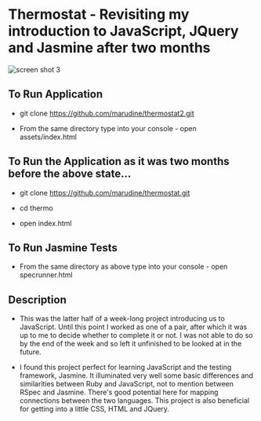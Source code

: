 
# Thermostat - Revisiting my introduction to JavaScript, JQuery and Jasmine after two months

![screen shot 3](https://cloud.githubusercontent.com/assets/24227633/26807627/7496cca0-4a4f-11e7-9c1b-d09c55ed8efa.png)

## To Run Application

- git clone https://github.com/marudine/thermostat2.git

- From the same directory type into your console - open assets/index.html

## To Run the Application as it was two months before the above state...

- git clone https://github.com/marudine/thermostat.git

- cd thermo

- open index.html


## To Run Jasmine Tests

- From the same directory as above type into your console - open specrunner.html



## Description

- This was the latter half of a week-long project introducing us to JavaScript. Until this point I worked as one of a pair, after which it was up to me to decide whether to complete it or not. I was not able to do so by the end of the week and so left it unfinished to be looked at in the future.

- I found this project perfect for learning JavaScript and the testing framework, Jasmine. It illuminated very well some basic differences and similarities between Ruby and JavaScript, not to mention between RSpec and Jasmine. There's good potential here for mapping connections between the two languages. This project is also beneficial for getting into a little CSS, HTML and JQuery.

